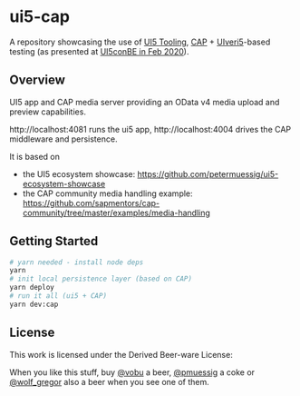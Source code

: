 # ui5-cap

A repository showcasing the use of [UI5 Tooling](https://github.com/SAP/ui5-tooling), [CAP](https://cap.cloud.sap/docs/) + [UIveri5](https://github.com/SAP/ui5-tooling)-based testing (as presented at [UI5conBE in Feb 2020](https://openui5.org/ui5con/belgium2020/)).

## Overview

UI5 app and CAP media server providing an OData v4 media upload and preview capabilities.

http://localhost:4081 runs the ui5 app,
http://localhost:4004 drives the CAP middleware and persistence.

It is based on

- the UI5 ecosystem showcase: https://github.com/petermuessig/ui5-ecosystem-showcase
- the CAP community media handling example: https://github.com/sapmentors/cap-community/tree/master/examples/media-handling

## Getting Started

```bash
# yarn needed - install node deps
yarn
# init local persistence layer (based on CAP)
yarn deploy
# run it all (ui5 + CAP)
yarn dev:cap
```

## License

This work is licensed under the Derived Beer-ware License:

When you like this stuff, buy [@vobu](https://twitter.com/vobu) a beer, [@pmuessig](https://twitter.com/pmuessig) a coke or [@wolf_gregor](https://twitter.com/wolf_gregor) also a beer when you see one of them.